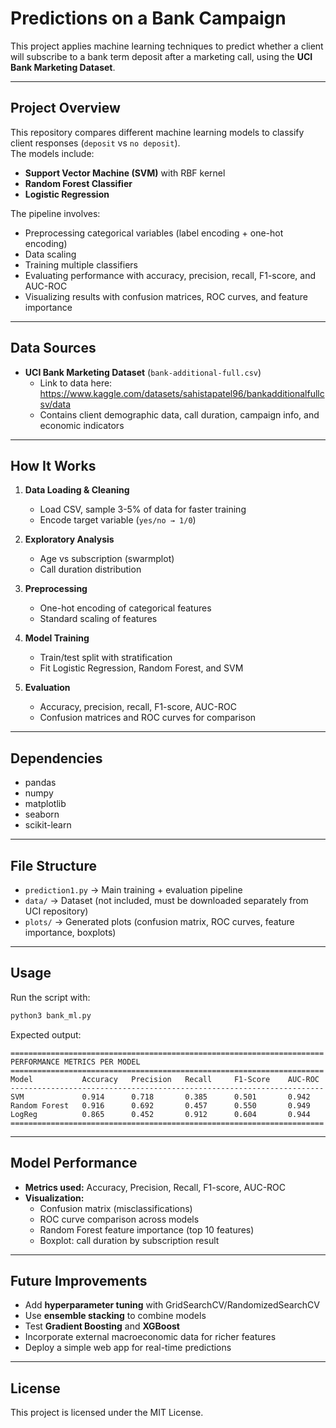 # Predictions on a Bank Campaign

This project applies machine learning techniques to predict whether a client will subscribe to a bank term deposit after a marketing call, using the **UCI Bank Marketing Dataset**.  

---

## Project Overview  
This repository compares different machine learning models to classify client responses (`deposit` vs `no deposit`).  
The models include:  

- **Support Vector Machine (SVM)** with RBF kernel  
- **Random Forest Classifier**  
- **Logistic Regression**  

The pipeline involves:  
- Preprocessing categorical variables (label encoding + one-hot encoding)  
- Data scaling  
- Training multiple classifiers  
- Evaluating performance with accuracy, precision, recall, F1-score, and AUC-ROC  
- Visualizing results with confusion matrices, ROC curves, and feature importance  

---

## Data Sources  
- **UCI Bank Marketing Dataset** (`bank-additional-full.csv`)  
  - Link to data here: https://www.kaggle.com/datasets/sahistapatel96/bankadditionalfullcsv/data
  - Contains client demographic data, call duration, campaign info, and economic indicators
---

## How It Works  
1. **Data Loading & Cleaning**  
   - Load CSV, sample 3-5% of data for faster training  
   - Encode target variable (`yes/no → 1/0`)  

2. **Exploratory Analysis**  
   - Age vs subscription (swarmplot)  
   - Call duration distribution  

3. **Preprocessing**  
   - One-hot encoding of categorical features  
   - Standard scaling of features  

4. **Model Training**  
   - Train/test split with stratification  
   - Fit Logistic Regression, Random Forest, and SVM  

5. **Evaluation**  
   - Accuracy, precision, recall, F1-score, AUC-ROC  
   - Confusion matrices and ROC curves for comparison  

---

## Dependencies  
- pandas  
- numpy  
- matplotlib  
- seaborn  
- scikit-learn  

---

## File Structure  
- `prediction1.py` → Main training + evaluation pipeline  
- `data/` → Dataset (not included, must be downloaded separately from UCI repository)  
- `plots/` → Generated plots (confusion matrix, ROC curves, feature importance, boxplots)  

---

## Usage  
Run the script with:  

```bash
python3 bank_ml.py
```

Expected output:  

```
======================================================================
PERFORMANCE METRICS PER MODEL
======================================================================
Model           Accuracy   Precision   Recall     F1-Score    AUC-ROC
----------------------------------------------------------------------
SVM             0.914      0.718       0.385      0.501       0.942
Random Forest   0.916      0.692       0.457      0.550       0.949
LogReg          0.865      0.452       0.912      0.604       0.944
======================================================================

```  

---

## Model Performance  
- **Metrics used:** Accuracy, Precision, Recall, F1-score, AUC-ROC  
- **Visualization:**  
  - Confusion matrix (misclassifications)  
  - ROC curve comparison across models  
  - Random Forest feature importance (top 10 features)  
  - Boxplot: call duration by subscription result  

---

## Future Improvements  
- Add **hyperparameter tuning** with GridSearchCV/RandomizedSearchCV  
- Use **ensemble stacking** to combine models  
- Test **Gradient Boosting** and **XGBoost**  
- Incorporate external macroeconomic data for richer features  
- Deploy a simple web app for real-time predictions  

---

## License  
This project is licensed under the MIT License.  
